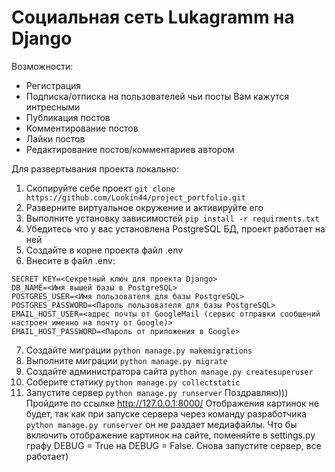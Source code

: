 # Социальная сеть Lukagramm на Django

Возможности:
- Регистрация
- Подписка/отписка на пользователей чьи посты Вам кажутся интресными
- Публикация постов
- Комментирование постов
- Лайки постов
- Редактирование постов/комментариев автором

Для развертывания проекта локально:
1. Скопируйте себе проект ```git clone https://github.com/Lookin44/project_portfolio.git```
2. Разверните виртуальное окружение и активируйте его
3. Выполните установку зависимостей ```pip install -r requirments.txt```
4. Убедитесь что у вас установлена PostgreSQL БД, проект работает на ней
5. Создайте в корне проекта файл .env
6. Внесите в файл .env:
```
SECRET_KEY=<Секретный ключ для проекта Django>
DB_NAME=<Имя вышей базы в PostgreSQL>
POSTGRES_USER=<Имя пользователя для базы PostgreSQL>
POSTGRES_PASSWORD=<Пароль пользователя для базы PostgreSQL>
EMAIL_HOST_USER=<адрес почты от GoogleMail (сервис отправки сообщений настроен именно на почту от Google)>
EMAIL_HOST_PASSWORD=<Пароль от приложения в Google>
```
7. Создайте миграции ```python manage.py makemigrations```
8. Выполните миграции ```python manage.py migrate```
9. Создайте администратора сайта ```python manage.py createsuperuser```
10. Соберите статику ```python manage.py collectstatic```
11. Запустите сервер ```python manage.py runserver```
Поздравляю))) Пройдите по ссылке http://127.0.0.1:8000/
Отображения картинок не будет, так как при запуске сервера через команду разработчика ```python manage.py runserver``` он не раздает медиафайлы.
Что бы включить отображение картинок на сайте, поменяйте в settings.py графу DEBUG = True на DEBUG = False. Снова запустите сервер, все работает)

